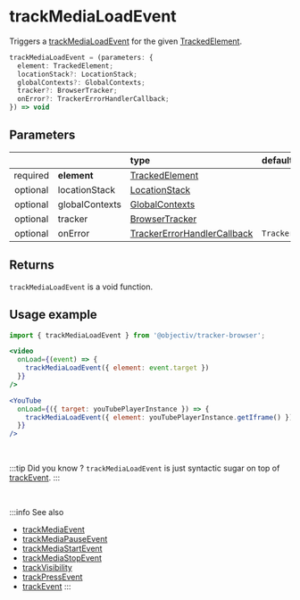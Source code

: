 # trackMediaLoadEvent

Triggers a [trackMediaLoadEvent](/taxonomy/reference/events/MediaLoadEvent.md) for the given [TrackedElement](/tracking/browser/api-reference/definitions/TrackedElement.md).

```typescript
trackMediaLoadEvent = (parameters: {
  element: TrackedElement;
  locationStack?: LocationStack;
  globalContexts?: GlobalContexts;
  tracker?: BrowserTracker;
  onError?: TrackerErrorHandlerCallback;
}) => void
```

## Parameters
|          |             | type                                                                                                                                                     | default value
| :-:      | :--         | :--                                                                                                                                                      | :--           
| required | **element**    | [TrackedElement](/tracking/browser/api-reference/definitions/TrackedElement.md)                           |
| optional | locationStack  | [LocationStack](/tracking/browser/api-reference/core/LocationStack.md)                                    |
| optional | globalContexts | [GlobalContexts](/tracking/browser/api-reference/core/GlobalContexts.md)                                  |
| optional | tracker        | [BrowserTracker](/tracking/browser/api-reference/general/BrowserTracker.md)                               |
| optional | onError        | [TrackerErrorHandlerCallback](/tracking/browser/api-reference/definitions/TrackerErrorHandlerCallback.md) | `TrackerConsole.error`

## Returns
`trackMediaLoadEvent` is a void function.

## Usage example

```jsx
import { trackMediaLoadEvent } from '@objectiv/tracker-browser';
```

```jsx
<video
  onLoad={(event) => {
    trackMediaLoadEvent({ element: event.target })
  }}
/>
```

```jsx
<YouTube
  onLoad={({ target: youTubePlayerInstance }) => {
    trackMediaLoadEvent({ element: youTubePlayerInstance.getIframe() })
  }}
/>
```

<br />

:::tip Did you know ?
`trackMediaLoadEvent` is just syntactic sugar on top of [trackEvent](/tracking/browser/api-reference/eventTrackers/trackEvent.md).
:::

<br />

:::info See also
- [trackMediaEvent](/tracking/browser/api-reference/eventTrackers/trackMediaEvent.md)
- [trackMediaPauseEvent](/tracking/browser/api-reference/eventTrackers/trackMediaPauseEvent.md)
- [trackMediaStartEvent](/tracking/browser/api-reference/eventTrackers/trackMediaStartEvent.md)
- [trackMediaStopEvent](/tracking/browser/api-reference/eventTrackers/trackMediaStopEvent.md)
- [trackVisibility](/tracking/browser/api-reference/eventTrackers/trackVisibility.md)
- [trackPressEvent](/tracking/browser/api-reference/eventTrackers/trackPressEvent.md)
- [trackEvent](/tracking/browser/api-reference/eventTrackers/trackEvent.md)
  :::
